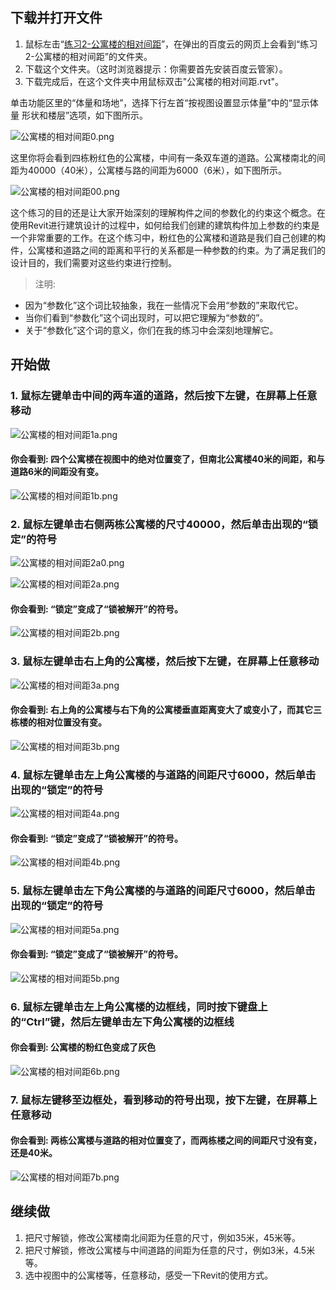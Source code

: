 ## 下载并打开文件

1. 鼠标左击“[练习2-公寓楼的相对间距](http://pan.baidu.com/s/1o7jBt3s)”，在弹出的百度云的网页上会看到“练习2-公寓楼的相对间距”的文件夹。
2. 下载这个文件夹。（这时浏览器提示：你需要首先安装百度云管家）。
3. 下载完成后，在这个文件夹中用鼠标双击"公寓楼的相对间距.rvt"。

单击功能区里的“体量和场地”，选择下行左首“按视图设置显示体量”中的“显示体量 形状和楼层”选项，如下图所示。

![公寓楼的相对间距0.png](/images/公寓楼的相对间距/公寓楼的相对间距0.png)

这里你将会看到四栋粉红色的公寓楼，中间有一条双车道的道路。公寓楼南北的间距为40000（40米），公寓楼与路的间距为6000（6米），如下图所示。

![公寓楼的相对间距00.png](/images/公寓楼的相对间距/公寓楼的相对间距00.png)

这个练习的目的还是让大家开始深刻的理解构件之间的参数化的约束这个概念。在使用Revit进行建筑设计的过程中，如何给我们创建的建筑构件加上参数的约束是一个非常重要的工作。在这个练习中，粉红色的公寓楼和道路是我们自己创建的构件，公寓楼和道路之间的距离和平行的关系都是一种参数的约束。为了满足我们的设计目的，我们需要对这些约束进行控制。

> 注明:
>  
- 因为“参数化”这个词比较抽象，我在一些情况下会用“参数的”来取代它。
- 当你们看到“参数化”这个词出现时，可以把它理解为“参数的”。
- 关于“参数化”这个词的意义，你们在我的练习中会深刻地理解它。

## 开始做

### 1. 鼠标左键单击中间的两车道的道路，然后按下左键，在屏幕上任意移动

![公寓楼的相对间距1a.png](/images/公寓楼的相对间距/公寓楼的相对间距1a.png)

#### 你会看到: 四个公寓楼在视图中的绝对位置变了，但南北公寓楼40米的间距，和与道路6米的间距没有变。

![公寓楼的相对间距1b.png](/images/公寓楼的相对间距/公寓楼的相对间距1b.png)

### 2. 鼠标左键单击右侧两栋公寓楼的尺寸40000，然后单击出现的“锁定”的符号

![公寓楼的相对间距2a0.png](/images/公寓楼的相对间距/公寓楼的相对间距2a0.png)

![公寓楼的相对间距2a.png](/images/公寓楼的相对间距/公寓楼的相对间距2a.png)

#### 你会看到: “锁定”变成了“锁被解开”的符号。

![公寓楼的相对间距2b.png](/images/公寓楼的相对间距/公寓楼的相对间距2b.png)

### 3. 鼠标左键单击右上角的公寓楼，然后按下左键，在屏幕上任意移动

![公寓楼的相对间距3a.png](/images/公寓楼的相对间距/公寓楼的相对间距3a.png)

#### 你会看到: 右上角的公寓楼与右下角的公寓楼垂直距离变大了或变小了，而其它三栋楼的相对位置没有变。

![公寓楼的相对间距3b.png](/images/公寓楼的相对间距/公寓楼的相对间距3b.png)

### 4. 鼠标左键单击左上角公寓楼的与道路的间距尺寸6000，然后单击出现的“锁定”的符号

![公寓楼的相对间距4a.png](/images/公寓楼的相对间距/公寓楼的相对间距4a.png)

#### 你会看到: “锁定”变成了“锁被解开”的符号。

![公寓楼的相对间距4b.png](/images/公寓楼的相对间距/公寓楼的相对间距4b.png)

### 5. 鼠标左键单击左下角公寓楼的与道路的间距尺寸6000，然后单击出现的“锁定”的符号

![公寓楼的相对间距5a.png](/images/公寓楼的相对间距/公寓楼的相对间距5a.png)

#### 你会看到: “锁定”变成了“锁被解开”的符号。

![公寓楼的相对间距5b.png](/images/公寓楼的相对间距/公寓楼的相对间距5b.png)

### 6. 鼠标左键单击左上角公寓楼的边框线，同时按下键盘上的“Ctrl”键，然后左键单击左下角公寓楼的边框线

#### 你会看到: 公寓楼的粉红色变成了灰色

![公寓楼的相对间距6b.png](/images/公寓楼的相对间距/公寓楼的相对间距6b.png)

### 7. 鼠标左键移至边框处，看到移动的符号出现，按下左键，在屏幕上任意移动

#### 你会看到: 两栋公寓楼与道路的相对位置变了，而两栋楼之间的间距尺寸没有变，还是40米。

![公寓楼的相对间距7b.png](/images/公寓楼的相对间距/公寓楼的相对间距7b.png)

## 继续做

1. 把尺寸解锁，修改公寓楼南北间距为任意的尺寸，例如35米，45米等。
2. 把尺寸解锁，修改公寓楼与中间道路的间距为任意的尺寸，例如3米，4.5米等。
3. 选中视图中的公寓楼等，任意移动，感受一下Revit的使用方式。















